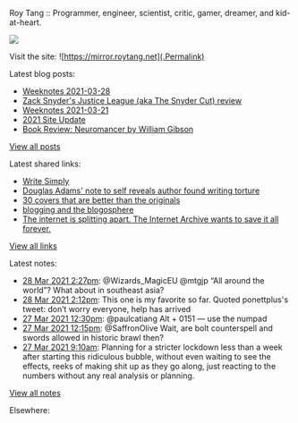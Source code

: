 Roy Tang :: Programmer, engineer, scientist, critic, gamer, dreamer, and kid-at-heart.

![](https://roytang.net/img/profile.jpg)

Visit the site: ![https://mirror.roytang.net](.Permalink)

Latest blog posts:
    

- [Weeknotes 2021-03-28](https://mirror.roytang.net/2021/03/weeknotes-2021-03-28/)
- [Zack Snyder&#39;s Justice League (aka The Snyder Cut) review](https://mirror.roytang.net/2021/03/zack-snyders-justice-league-aka-the-snyder-cut-review/)
- [Weeknotes 2021-03-21](https://mirror.roytang.net/2021/03/weeknotes-2021-03-21/)
- [2021 Site Update](https://mirror.roytang.net/2021/03/2021-site-update/)
- [Book Review: Neuromancer by William Gibson](https://mirror.roytang.net/2021/03/book-review-neuromancer-by-william-gibson/)

[View all posts](https://mirror.roytang.net/blog)

Latest shared links:
    

- [Write Simply](https://mirror.roytang.net/2021/03/write-simply/)
- [Douglas Adams&#39; note to self reveals author found writing torture](https://mirror.roytang.net/2021/03/douglas-adams-note-to-self-reveals-author-found-writing-torture/)
- [30 covers that are better than the originals](https://mirror.roytang.net/2021/03/30-covers-that-are-better-than-the-originals/)
- [blogging and the blogosphere](https://mirror.roytang.net/2021/03/blogging-and-the-blogosphere/)
- [The internet is splitting apart. The Internet Archive wants to save it all forever.](https://mirror.roytang.net/2021/03/the-internet-is-splitting-apart-the-internet-archive-wants-to-save-it-all-forever/)

[View all links](https://mirror.roytang.net/links)

Latest notes:
    

- [28 Mar 2021 2:27pm](https://mirror.roytang.net/2021/03/1376179123924598786/): @Wizards_MagicEU @mtgjp &ldquo;All around the world&rdquo;? What about in southeast asia?
- [28 Mar 2021 2:12pm](https://mirror.roytang.net/2021/03/1376175428121939970/): This one is my favorite so far.
Quoted ponettplus&#39;s tweet:   don&rsquo;t worry everyone, help has arrived  
- [27 Mar 2021 12:30pm](https://mirror.roytang.net/2021/03/1375787410055827462/): @paulcatiang Alt + 0151 — use the numpad
- [27 Mar 2021 12:15pm](https://mirror.roytang.net/2021/03/1375783440952397832/): @SaffronOlive Wait, are bolt counterspell and swords allowed in historic brawl then?
- [27 Mar 2021 9:10am](https://mirror.roytang.net/2021/03/1375737016407625729/): Planning for a stricter lockdown less than a week after starting this ridiculous bubble, without even waiting to see the effects, reeks of making shit up as they go along, just reacting to the numbers without any real analysis or planning.

[View all notes](https://mirror.roytang.net/notes)

Elsewhere:
